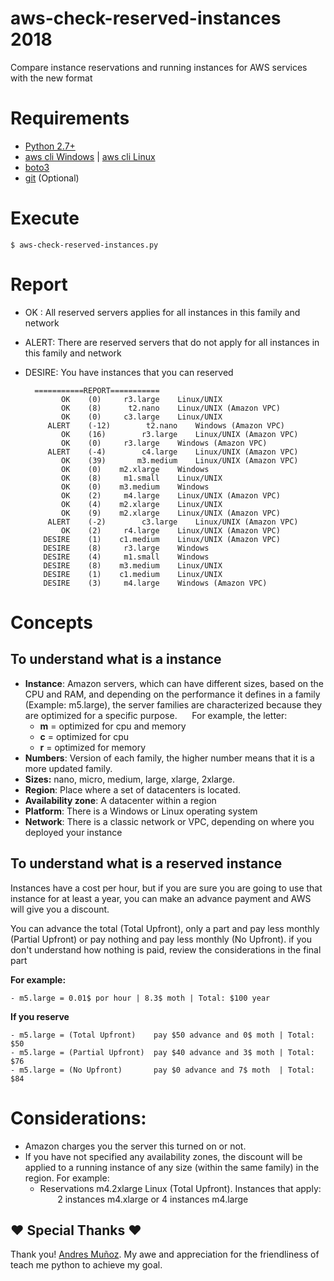 # aws-check-reserved-instances 2018
Compare instance reservations and running instances for AWS services with the new format

# Requirements

- [Python 2.7+](https://www.python.org/downloads/)
- [aws cli Windows](https://docs.aws.amazon.com/cli/latest/userguide/awscli-install-windows.html) | [aws cli Linux](https://docs.aws.amazon.com/cli/latest/userguide/awscli-install-linux.html)
- [boto3](https://boto3.readthedocs.io/en/latest/guide/quickstart.html#installation)
- [git](https://git-scm.com/downloads) (Optional)

# Execute
    $ aws-check-reserved-instances.py
 
# Report
- OK : All reserved servers applies for all instances in this family and network
- ALERT: There are reserved servers that do not apply for all instances in this family and network
- DESIRE: You have instances that you can reserved


        ===========REPORT===========
	          OK	(0)	    r3.large	Linux/UNIX  
	          OK	(8)	     t2.nano	Linux/UNIX (Amazon VPC)
	          OK	(0)	    c3.large	Linux/UNIX  
	       ALERT	(-12)	     t2.nano	Windows (Amazon VPC)
	          OK	(16)	    r3.large	Linux/UNIX (Amazon VPC)
	          OK	(0)	    r3.large	Windows (Amazon VPC)
	       ALERT	(-4)	    c4.large	Linux/UNIX (Amazon VPC)
	          OK	(39)	   m3.medium	Linux/UNIX (Amazon VPC)
	          OK	(0)	   m2.xlarge	Windows     
	          OK	(8)	    m1.small	Linux/UNIX  
	          OK	(0)	   m3.medium	Windows     
	          OK	(2)	    m4.large	Linux/UNIX (Amazon VPC)
	          OK	(4)	   m2.xlarge	Linux/UNIX  
	          OK	(9)	   m2.xlarge	Linux/UNIX (Amazon VPC)
	       ALERT	(-2)	    c3.large	Linux/UNIX (Amazon VPC)
	          OK	(2)	    r4.large	Linux/UNIX (Amazon VPC)
	      DESIRE	(1)	   c1.medium	Linux/UNIX (Amazon VPC)
	      DESIRE	(8)	    r3.large	Windows     
	      DESIRE	(4)	    m1.small	Windows     
	      DESIRE	(8)	   m3.medium	Linux/UNIX  
	      DESIRE	(1)	   c1.medium	Linux/UNIX  
	      DESIRE	(3)	    m4.large	Windows (Amazon VPC)

# Concepts
## To understand what is a instance

- **Instance**: Amazon servers, which can have different sizes, based on the CPU and RAM, and depending on the performance it defines in a family (Example: m5.large), the server families are characterized because they are optimized for a specific purpose.
     For example, the letter:
    - **m** = optimized for cpu and memory
    - **c** = optimized for cpu
    - **r** = optimized for memory
- **Numbers**: Version of each family, the higher number means that it is a more updated family.
- **Sizes:** nano, micro, medium, large, xlarge, 2xlarge.
- **Region**: Place where a set of datacenters is located.
- **Availability zone**: A datacenter within a region
- **Platform**: There is a Windows or Linux operating system
- **Network**: There is a classic network or VPC, depending on where you deployed your instance

## To understand what is a reserved instance
Instances have a cost per hour, but if you are sure you are going to use that instance for at least a year, you can make an advance payment and AWS will give you a discount.

You can advance the total (Total Upfront), only a part and pay less monthly (Partial Upfront) or pay nothing and pay less monthly (No Upfront). if you don't understand how nothing is paid, review the considerations in the final part

**For example:**

    - m5.large = 0.01$ por hour | 8.3$ moth | Total: $100 year

**If you reserve**
    
    - m5.large = (Total Upfront)    pay $50 advance and 0$ moth | Total: $50
    - m5.large = (Partial Upfront)  pay $40 advance and 3$ moth | Total: $76
    - m5.large = (No Upfront)       pay $0 advance and 7$ moth  | Total: $84

# Considerations:
- Amazon charges you the server this turned on or not.
- If you have not specified any availability zones, the discount will be applied to a running instance of any size (within the same family) in the region. For example:
    - Reservations m4.2xlarge Linux (Total Upfront). Instances that apply:
       2 instances m4.xlarge or 4 instances m4.large
   
## :heart: Special Thanks :heart:
Thank you! [Andres Muñoz](https://github.com/andru255). My awe and appreciation for the friendliness of teach me python to achieve my goal.










